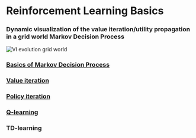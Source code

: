# Reinforcement Learning Basics

### Dynamic visualization of the value iteration/utility propagation in a grid world Markov Decision Process
![VI evolution grid world](https://github.com/tirthajyoti/RL_basics/blob/master/Images/Value%20iteration%20visualization%20for%20grid%20world.gif)
### [Basics of Markov Decision Process](https://github.com/tirthajyoti/RL_basics/blob/master/MDP_basics_value_iteration.ipynb)
### [Value iteration](https://github.com/tirthajyoti/RL_basics/blob/master/MDP_VI_PI_Q-learning_AIMA.ipynb)
### [Policy iteration](https://github.com/tirthajyoti/RL_basics/blob/master/MDP_VI_PI_Q-learning_AIMA.ipynb)
### [Q-learning](https://github.com/tirthajyoti/RL_basics/blob/master/MDP_VI_PI_Q-learning_AIMA.ipynb)
### TD-learning
